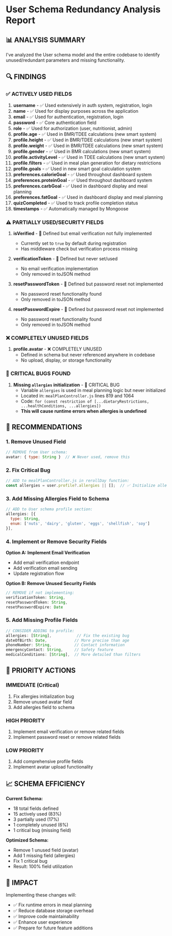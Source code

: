 # User Schema Redundancy Analysis Report

## 📊 ANALYSIS SUMMARY

I've analyzed the User schema model and the entire codebase to identify unused/redundant parameters and missing functionality.

## 🔍 FINDINGS

### ✅ **ACTIVELY USED FIELDS**

1. **username** - ✅ Used extensively in auth system, registration, login
2. **name** - ✅ Used for display purposes across the application  
3. **email** - ✅ Used for authentication, registration, login
4. **password** - ✅ Core authentication field
5. **role** - ✅ Used for authorization (user, nutritionist, admin)
6. **profile.age** - ✅ Used in BMR/TDEE calculations (new smart system)
7. **profile.height** - ✅ Used in BMR/TDEE calculations (new smart system)
8. **profile.weight** - ✅ Used in BMR/TDEE calculations (new smart system)
9. **profile.gender** - ✅ Used in BMR calculations (new smart system)
10. **profile.activityLevel** - ✅ Used in TDEE calculations (new smart system)
11. **profile.filters** - ✅ Used in meal plan generation for dietary restrictions
12. **profile.goals** - ✅ Used in new smart goal calculation system
13. **preferences.calorieGoal** - ✅ Used throughout dashboard system
14. **preferences.proteinGoal** - ✅ Used throughout dashboard system
15. **preferences.carbGoal** - ✅ Used in dashboard display and meal planning
16. **preferences.fatGoal** - ✅ Used in dashboard display and meal planning
17. **quizCompleted** - ✅ Used to track profile completion status
18. **timestamps** - ✅ Automatically managed by Mongoose

### ⚠️ **PARTIALLY USED/SECURITY FIELDS**

1. **isVerified** - 🔶 Defined but email verification not fully implemented
   - Currently set to `true` by default during registration
   - Has middleware check but verification process missing

2. **verificationToken** - 🔶 Defined but never set/used
   - No email verification implementation
   - Only removed in toJSON method

3. **resetPasswordToken** - 🔶 Defined but password reset not implemented
   - No password reset functionality found
   - Only removed in toJSON method

4. **resetPasswordExpire** - 🔶 Defined but password reset not implemented
   - No password reset functionality found
   - Only removed in toJSON method

### ❌ **COMPLETELY UNUSED FIELDS**

1. **profile.avatar** - ❌ COMPLETELY UNUSED
   - Defined in schema but never referenced anywhere in codebase
   - No upload, display, or storage functionality

### 🐛 **CRITICAL BUGS FOUND**

1. **Missing `allergies` initialization** - 🚨 CRITICAL BUG
   - Variable `allergies` is used in meal planning logic but never initialized
   - Located in: `mealPlanController.js` lines 819 and 1064
   - Code: `for (const restriction of [...dietaryRestrictions, ...healthConditions, ...allergies])`
   - **This will cause runtime errors when allergies is undefined**

## 🔧 RECOMMENDATIONS

### 1. **Remove Unused Field**
```javascript
// REMOVE from User schema:
avatar: { type: String }  // ❌ Never used, remove this
```

### 2. **Fix Critical Bug**
```javascript
// ADD to mealPlanController.js in rerollDay function:
const allergies = user.profile?.allergies || [];  // ✅ Initialize allergies array
```

### 3. **Add Missing Allergies Field to Schema**
```javascript
// ADD to User schema profile section:
allergies: [{
  type: String,
  enum: ['nuts', 'dairy', 'gluten', 'eggs', 'shellfish', 'soy']
}],
```

### 4. **Implement or Remove Security Fields**

**Option A: Implement Email Verification**
- Add email verification endpoint
- Add verification email sending
- Update registration flow

**Option B: Remove Unused Security Fields**
```javascript
// REMOVE if not implementing:
verificationToken: String,
resetPasswordToken: String, 
resetPasswordExpire: Date
```

### 5. **Add Missing Profile Fields**
```javascript
// CONSIDER ADDING to profile:
allergies: [String],           // Fix the existing bug
dateOfBirth: Date,            // More precise than age
phoneNumber: String,          // Contact information
emergencyContact: String,     // Safety feature
medicalConditions: [String],  // More detailed than filters
```

## 🎯 PRIORITY ACTIONS

### **IMMEDIATE (Critical)**
1. Fix allergies initialization bug
2. Remove unused avatar field
3. Add allergies field to schema

### **HIGH PRIORITY**
1. Implement email verification or remove related fields
2. Implement password reset or remove related fields

### **LOW PRIORITY**
1. Add comprehensive profile fields
2. Implement avatar upload functionality

## 📈 SCHEMA EFFICIENCY

**Current Schema:**
- 18 total fields defined
- 15 actively used (83%)
- 3 partially used (17%)
- 1 completely unused (6%)
- 1 critical bug (missing field)

**Optimized Schema:**
- Remove 1 unused field (avatar)
- Add 1 missing field (allergies)
- Fix 1 critical bug
- Result: 100% field utilization

## 🚀 IMPACT

Implementing these changes will:
- ✅ Fix runtime errors in meal planning
- ✅ Reduce database storage overhead
- ✅ Improve code maintainability
- ✅ Enhance user experience
- ✅ Prepare for future feature additions
